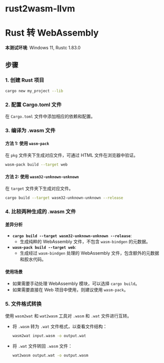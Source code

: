 # rust2wasm-llvm
# Rust 转 WebAssembly

**本测试环境**: Windows 11, Rustc 1.83.0

## 步骤

### 1. 创建 Rust 项目
```bash
cargo new my_project --lib
```

### 2. 配置 Cargo.toml 文件
在 `Cargo.toml` 文件中添加相应的依赖和配置。

### 3. 编译为 .wasm 文件

#### 方法 1: 使用 `wasm-pack`
在 `pkg` 文件夹下生成对应文件，可通过 HTML 文件在浏览器中验证。
```bash
wasm-pack build --target web
```

#### 方法 2: 使用 `wasm32-unknown-unknown`
在 `target` 文件夹下生成对应文件。
```bash
cargo build --target wasm32-unknown-unknown --release
```

### 4. 比较两种生成的 .wasm 文件

#### 差异分析
- **`cargo build --target wasm32-unknown-unknown --release`**:
  - 生成纯粹的 WebAssembly 文件，不包含 `wasm-bindgen` 的元数据。
- **`wasm-pack build --target web`**:
  - 生成经过 `wasm-bindgen` 处理的 WebAssembly 文件，包含额外的元数据和胶水代码。

#### 使用场景
- 如果需要手动处理 WebAssembly 模块，可以选择 `cargo build`。
- 如果需要直接在 Web 项目中使用，则建议使用 `wasm-pack`。

### 5. 文件格式转换
使用 `wasm2wat` 和 `wat2wasm` 工具对 `.wasm` 和 `.wat` 文件进行互转。

- 将 `.wasm` 转为 `.wat` 文件格式，以查看文件结构：
  ```bash
  wasm2wat input.wasm -o output.wat
  ```
- 将 `.wat` 文件转回 `.wasm` 文件：
  ```bash
  wat2wasm output.wat -o output.wasm
  
